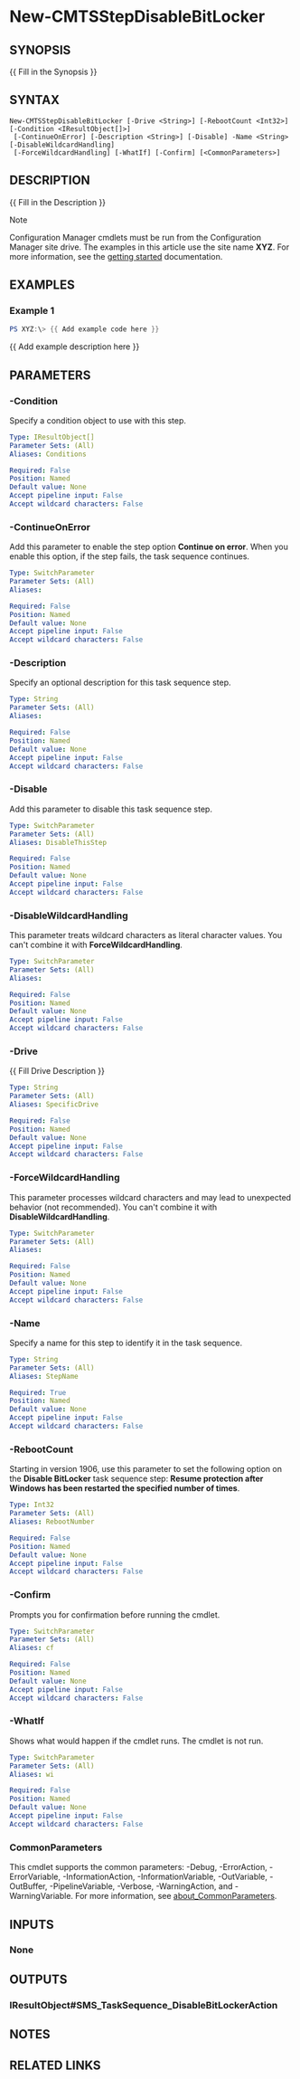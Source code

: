 ﻿---
external help file: AdminUI.PS.dll-Help.xml
Module Name: ConfigurationManager
online version:
schema: 2.0.0
---

# New-CMTSStepDisableBitLocker

## SYNOPSIS
{{ Fill in the Synopsis }}

## SYNTAX

```
New-CMTSStepDisableBitLocker [-Drive <String>] [-RebootCount <Int32>] [-Condition <IResultObject[]>]
 [-ContinueOnError] [-Description <String>] [-Disable] -Name <String> [-DisableWildcardHandling]
 [-ForceWildcardHandling] [-WhatIf] [-Confirm] [<CommonParameters>]
```

## DESCRIPTION
{{ Fill in the Description }}

> [!NOTE]
> Configuration Manager cmdlets must be run from the Configuration Manager site drive.
> The examples in this article use the site name **XYZ**. For more information, see the
> [getting started](/powershell/sccm/overview) documentation.

## EXAMPLES

### Example 1
```powershell
PS XYZ:\> {{ Add example code here }}
```

{{ Add example description here }}

## PARAMETERS

### -Condition
Specify a condition object to use with this step.

```yaml
Type: IResultObject[]
Parameter Sets: (All)
Aliases: Conditions

Required: False
Position: Named
Default value: None
Accept pipeline input: False
Accept wildcard characters: False
```

### -ContinueOnError
Add this parameter to enable the step option **Continue on error**. When you enable this option, if the step fails, the task sequence continues.

```yaml
Type: SwitchParameter
Parameter Sets: (All)
Aliases:

Required: False
Position: Named
Default value: None
Accept pipeline input: False
Accept wildcard characters: False
```

### -Description
Specify an optional description for this task sequence step.

```yaml
Type: String
Parameter Sets: (All)
Aliases:

Required: False
Position: Named
Default value: None
Accept pipeline input: False
Accept wildcard characters: False
```

### -Disable
Add this parameter to disable this task sequence step.

```yaml
Type: SwitchParameter
Parameter Sets: (All)
Aliases: DisableThisStep

Required: False
Position: Named
Default value: None
Accept pipeline input: False
Accept wildcard characters: False
```

### -DisableWildcardHandling
This parameter treats wildcard characters as literal character values. You can't combine it with **ForceWildcardHandling**.

```yaml
Type: SwitchParameter
Parameter Sets: (All)
Aliases:

Required: False
Position: Named
Default value: None
Accept pipeline input: False
Accept wildcard characters: False
```

### -Drive
{{ Fill Drive Description }}

```yaml
Type: String
Parameter Sets: (All)
Aliases: SpecificDrive

Required: False
Position: Named
Default value: None
Accept pipeline input: False
Accept wildcard characters: False
```

### -ForceWildcardHandling
This parameter processes wildcard characters and may lead to unexpected behavior (not recommended). You can't combine it with **DisableWildcardHandling**.

```yaml
Type: SwitchParameter
Parameter Sets: (All)
Aliases:

Required: False
Position: Named
Default value: None
Accept pipeline input: False
Accept wildcard characters: False
```

### -Name
Specify a name for this step to identify it in the task sequence.

```yaml
Type: String
Parameter Sets: (All)
Aliases: StepName

Required: True
Position: Named
Default value: None
Accept pipeline input: False
Accept wildcard characters: False
```

### -RebootCount
Starting in version 1906, use this parameter to set the following option on the **Disable BitLocker** task sequence step: **Resume protection after Windows has been restarted the specified number of times**.


```yaml
Type: Int32
Parameter Sets: (All)
Aliases: RebootNumber

Required: False
Position: Named
Default value: None
Accept pipeline input: False
Accept wildcard characters: False
```

### -Confirm
Prompts you for confirmation before running the cmdlet.

```yaml
Type: SwitchParameter
Parameter Sets: (All)
Aliases: cf

Required: False
Position: Named
Default value: None
Accept pipeline input: False
Accept wildcard characters: False
```

### -WhatIf
Shows what would happen if the cmdlet runs.
The cmdlet is not run.

```yaml
Type: SwitchParameter
Parameter Sets: (All)
Aliases: wi

Required: False
Position: Named
Default value: None
Accept pipeline input: False
Accept wildcard characters: False
```

### CommonParameters
This cmdlet supports the common parameters: -Debug, -ErrorAction, -ErrorVariable, -InformationAction, -InformationVariable, -OutVariable, -OutBuffer, -PipelineVariable, -Verbose, -WarningAction, and -WarningVariable. For more information, see [about_CommonParameters](http://go.microsoft.com/fwlink/?LinkID=113216).

## INPUTS

### None

## OUTPUTS

### IResultObject#SMS_TaskSequence_DisableBitLockerAction

## NOTES

## RELATED LINKS
